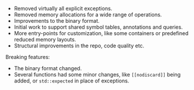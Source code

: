 - Removed virtually all explicit exceptions.
- Removed memory allocations for a wide range of operations.
- Improvements to the binary format.
- Initial work to support shared symbol tables, annotations and queries. 
- More entry-points for customization, like some containers or predefined reduced memory layouts.
- Structural improvements in the repo, code quality etc.

Breaking features:
- The binary format changed.
- Several functions had some minor changes, like `[[nodiscard]]` being added, or `std::expected` in place of exceptions.